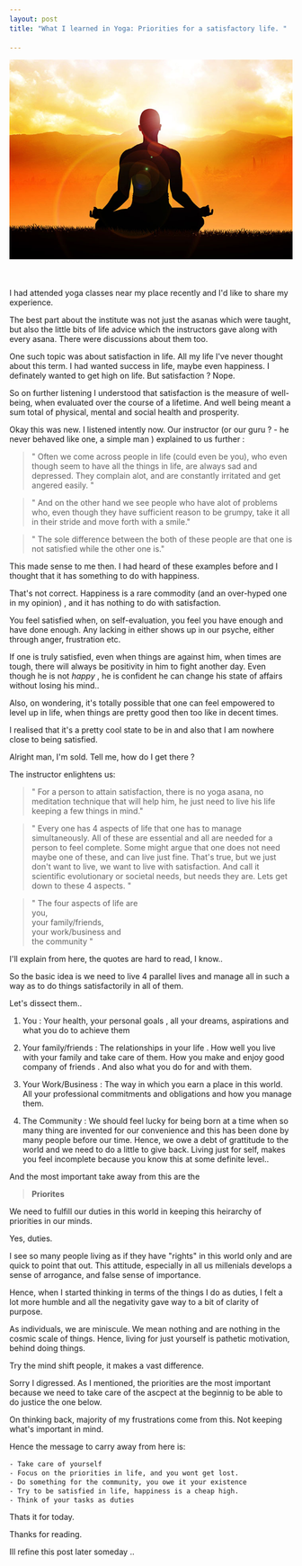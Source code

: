 ```yaml
---
layout: post
title: "What I learned in Yoga: Priorities for a satisfactory life. "

---
```


![Yoga](/assets/images/yoga.jpg "Yoga")

<br>
<br>
I had attended yoga classes near my place recently and I'd like to share my experience.

The best part about the institute was not just the asanas which were taught, but also the little bits of life advice which the instructors gave along with every asana. There were discussions about them too.

One such topic was about satisfaction in life. All my life I've never thought about this term. I had wanted success in life, maybe even happiness. I definately wanted to get high on life. But satisfaction ? Nope.

So on further listening I understood that satisfaction is the  measure of well-being, when evaluated over the course of a lifetime. And well being meant a sum total of physical, mental and social health and prosperity.

Okay this was new. I listened intently now. Our instructor (or our guru ? - he never behaved like one, a simple man ) explained to us further :

>" Often we come across people in life (could even be you), who even though seem to have all the things in life, are always sad and depressed. They complain alot, and are constantly irritated and get angered easily. "

>" And on the other hand we see people who have alot of problems who, even though they have sufficient reason to be grumpy, take it all in their stride and move forth with a smile."

>" The sole difference between the both of these people are that one is not satisfied while the other one is."

This made sense to me then. I had heard of these examples before and I thought that it has something to do with happiness.

That's not correct. Happiness is a rare commodity (and an over-hyped one in my opinion) , and it has nothing to do with satisfaction.

You feel satisfied when, on self-evaluation, you feel you have enough and have done enough. Any lacking in either shows up in our psyche, either through anger, frustration etc. 

If one is truly satisfied, even when things are against him, when times are tough, there will always be positivity in him to fight another day. Even though he is not *happy* , he is confident he can change his state of affairs without losing his mind..

Also, on wondering, it's totally possible that one can feel empowered to level up in life, when things are pretty good then too like in decent times.

I realised that it's a pretty cool state to be in and also that I am nowhere close to being satisfied. 

Alright man, I'm sold. Tell me, how do I get there ?

The instructor enlightens us: 

> " For a person to attain satisfaction, there is no yoga asana, no meditation technique that will help him, he just need to live his life keeping a few things in mind."

> " Every one has 4 aspects of life that one has to manage simultaneously. All of these are essential and all are needed for a person to feel complete. Some might argue that one does not need maybe one of these, and can live just fine. That's true, but we just don't want to live, we want to live with satisfaction. And call it scientific evolutionary or societal needs, but needs they are. Lets get down to these 4 aspects. "

> " The four aspects of life are <br> you,<br>your family/friends,<br> your work/business and<br>the community "

I'll explain from here, the quotes are hard to read, I know..

So the basic idea is we need to live 4 parallel lives and manage all in such a way as to do things satisfactorily in all of them.

Let's dissect them.. 

1. You : Your health, your personal goals , all your dreams, aspirations and what you do to achieve them

2. Your family/friends : The relationships in your life . How well you live with your family and take care of them. How you make and enjoy good company of friends . And also what you do for and with them.

3. Your Work/Business : The way in which you earn a place in this world. All your professional commitments and obligations and how you manage them.

4. The Community : We should feel lucky for being born at a time when so many thing are invented for our convenience and this has been done by many people before our time. Hence, we owe a debt of grattitude to the world and we need to do a little to give back. Living just for self, makes you feel incomplete because you know this at some definite level..

And the most important take away from this are the 

> **Priorites**

We need to fulfill our duties in this world in keeping this heirarchy of priorities in our minds. 

Yes, duties.

I see so many people living as if they have "rights" in this world only and are quick to point that out. This attitude, especially in all us millenials develops a sense of arrogance, and false sense of importance. 

Hence, when I started thinking in terms of the things I do as duties, I felt a lot more humble and all the negativity gave way to a bit of clarity of purpose.

As individuals, we are miniscule. We mean nothing and are nothing in the cosmic scale of things. Hence, living for just yourself is pathetic motivation, behind doing things.

Try the mind shift people, it makes a vast difference.

Sorry I digressed. As I mentioned, the priorities are the most important because we need to take care of the ascpect at the beginnig to be able to do justice the one below.

On thinking back, majority of my frustrations come from this. Not keeping what's important in mind.

Hence the message to carry away from here is:

	- Take care of yourself
	- Focus on the priorities in life, and you wont get lost.
	- Do something for the community, you owe it your existence
	- Try to be satisfied in life, happiness is a cheap high.
	- Think of your tasks as duties


Thats it for today.

Thanks for reading.

Ill refine this post later someday ..
